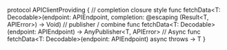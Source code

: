 protocol APIClientProviding {
  // completion closure style
	func fetchData<T: Decodable>(endpoint: APIEndpoint, completion: @escaping (Result<T, APIError>) -> Void)
  // publisher / combine
  func fetchData<T: Decodable>(endpoint: APIEndpoint) -> AnyPublisher<T, APIError>
  // Async 
  func fetchData<T: Decodable>(endpoint: APIEndpoint) async throws -> T
}
